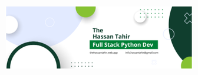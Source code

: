 
<p align="center">
	<a href="https://thehassantahir.web.app" target="_blank"><img src="https://github.com/thehassantahir/thehassantahir/blob/main/github-banner.png"></a>
</p>

